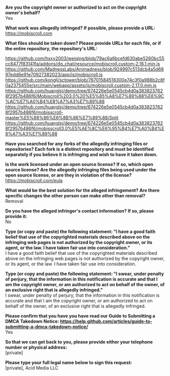 **Are you the copyright owner or authorized to act on the copyright owner's behalf?**  
Yes

**What work was allegedly infringed? If possible, please provide a URL:**  
https://mobiscroll.com

**What files should be taken down? Please provide URLs for each file, or if the entire repository, the repository's URL:**  

https://github.com/hxxy2003/weiqing/blob/79ac6a6bcefd630abe5260bc55cc8477f83141fa/addons/dg_chat/resource/mobiscroll.custom-2.16.1.min.js
https://github.com/MadnessLabs/Animadness/blob/924997c513dcb4a5d6897edd6e91e70927382023/app/js/mobiscroll.js
https://github.com/konglj/sctower/blob/76701584518300e74c3f0a988b2c8f0a2375455e/src/main/webapp/assets/js/mobiscroll.custom-2.17.0.min.js
https://github.com/huanglsj/demo/tree/674226e5e0545cb4d0a3838237628f2957b486f6/Mobiscroll%203.0%20%E5%85%A8%E7%89%88%E6%9C%AC%E7%A0%B4%E8%A7%A3%E7%89%88
https://github.com/huanglsj/demo/tree/674226e5e0545cb4d0a3838237628f2957b486f6/mobisscroll-master%E5%88%86%E6%8B%86%E7%89%88/Split
https://github.com/huanglsj/demo/tree/674226e5e0545cb4d0a3838237628f2957b486f6/mobisscroll3.0%E5%AE%8C%E6%95%B4%E7%A0%B4%E8%A7%A3%E7%89%88

**Have you searched for any forks of the allegedly infringing files or repositories? Each fork is a distinct repository and must be identified separately if you believe it is infringing and wish to have it taken down.**  

**Is the work licensed under an open source license? If so, which open source license? Are the allegedly infringing files being used under the open source license, or are they in violation of the license?**  
https://mobiscroll.com/eula

**What would be the best solution for the alleged infringement? Are there specific changes the other person can make other than removal?**  
Removal

**Do you have the alleged infringer's contact information? If so, please provide it:**  
No

**Type (or copy and paste) the following statement: "I have a good faith belief that use of the copyrighted materials described above on the infringing web pages is not authorized by the copyright owner, or its agent, or the law. I have taken fair use into consideration."**  
I have a good faith belief that use of the copyrighted materials described above on the infringing web pages is not authorized by the copyright owner, or its agent, or the law. I have taken fair use into consideration.

**Type (or copy and paste) the following statement: "I swear, under penalty of perjury, that the information in this notification is accurate and that I am the copyright owner, or am authorized to act on behalf of the owner, of an exclusive right that is allegedly infringed."**  
I swear, under penalty of perjury, that the information in this notification is accurate and that I am the copyright owner, or am authorized to act on behalf of the owner, of an exclusive right that is allegedly infringed.

**Please confirm that you have you have read our Guide to Submitting a DMCA Takedown Notice: https://help.github.com/articles/guide-to-submitting-a-dmca-takedown-notice/**  
Yes

**So that we can get back to you, please provide either your telephone number or physical address:**  
[private]  

**Please type your full legal name below to sign this request:**  
[private], Acid Media LLC
